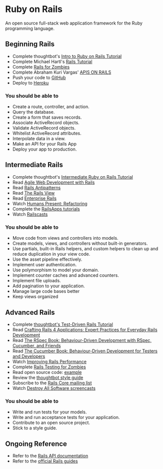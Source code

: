 # Ruby on Rails

An open source full-stack web application framework for the Ruby programming language.

## Beginning Rails

* Complete thoughtbot's [Intro to Ruby on Rails Tutorial](http://upcase.com/intro-to-ruby-on-rails)
* Complete Michael Hartl's [Rails Tutorial](http://ruby.railstutorial.org)
* Complete [Rails for Zombies](http://railsforzombies.org)
* Complete Abraham Kuri Vargas' [APIS ON RAILS](http://apionrails.icalialabs.com/book/chapter_three#sec-curl_test)
* Push your code to [GitHub](http://github.com)
* Deploy to [Heroku](http://heroku.com)

### You should be able to

* Create a route, controller, and action.
* Query the database.
* Create a form that saves records.
* Associate ActiveRecord objects.
* Validate ActiveRecord objects.
* Whitelist ActiveRecord attributes.
* Interpolate data in a view.
* Make an API for your Rails App
* Deploy your app to production.

## Intermediate Rails

* Complete thoughtbot's [Intermediate Ruby on Rails Tutorial](http://upcase.com/intermediate-ruby-on-rails)
* Read [Agile Web Development with Rails](http://pragprog.com/book/rails4/agile-web-development-with-rails-4)
* Read [Rails Antipatterns](http://www.amazon.com/Rails-AntiPatterns-Refactoring-Addison-Wesley-Professional/dp/0321604814/)
* Read [The Rails View](http://www.amazon.com/The-Rails-View-Maintainable-Experience/dp/1934356875)
* Read [Enterprise Rails](http://dan.chak.org/enterprise-rails/)
* Watch [Humans Present: Refactoring](https://upcase.com/videos/refactoring)
* Complete the [RailsApps tutorials](https://tutorials.railsapps.org)
* Watch [Railscasts](http://railscasts.com)

### You should be able to

* Move code from views and controllers into models.
* Create models, views, and controllers without built-in generators.
* Use partials, built-in Rails helpers, and custom helpers to clean up and reduce duplication in your view code.
* Use the asset pipeline effectively.
* Implement user authentication.
* Use polymorphism to model your domain.
* Implement counter caches and advanced counters.
* Implement file uploads.
* Add pagination to your application.
* Manage large code bases better
* Keep views organized

## Advanced Rails
* Complete [thoughtbot's Test-Driven Rails Tutorial](https://test-driven-rails)
* Read [Crafting Rails 4 Applications: Expert Practices for Everyday Rails Development](https://pragprog.com/book/jvrails2/crafting-rails-4-applications)
* Read [The RSpec Book: Behaviour-Driven Development with RSpec, Cucumber, and Friends](https://pragprog.com/book/achbd/the-rspec-book)
* Read [The Cucumber Book: Behaviour-Driven Development for Testers and Developers](https://pragprog.com/book/hwcuc/the-cucumber-book)
* Watch [Improving Rails Performance](https://upcase.com/improving-rails-performance)
* Complete [Rails Testing for Zombies](http://www.codeschool.com/courses/rails-testing-for-zombies)
* Read open source code: [example](https://github.com/copycopter/copycopter-server)
* Review the [thoughtbot style guide](https://github.com/thoughtbot/guides/tree/master/style)
* Subscribe to the [Rails Core mailing list](https://groups.google.com/forum/?fromgroups#!forum/rubyonrails-core)
* Watch [Destroy All Software screencasts](https://www.destroyallsoftware.com/screencasts)

### You should be able to

* Write and run tests for your models.
* Write and run acceptance tests for your application.
* Contribute to an open source project.
* Stick to a style guide.

## Ongoing Reference

* Refer to the [Rails API documentation](http://api.rubyonrails.org)
* Refer to the [official Rails guides](http://guides.rubyonrails.org)
